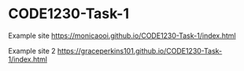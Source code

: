 # CODE1230-Task-1
Example site
https://monicaooi.github.io/CODE1230-Task-1/index.html


Example site 2
https://graceperkins101.github.io/CODE1230-Task-1/index.html
